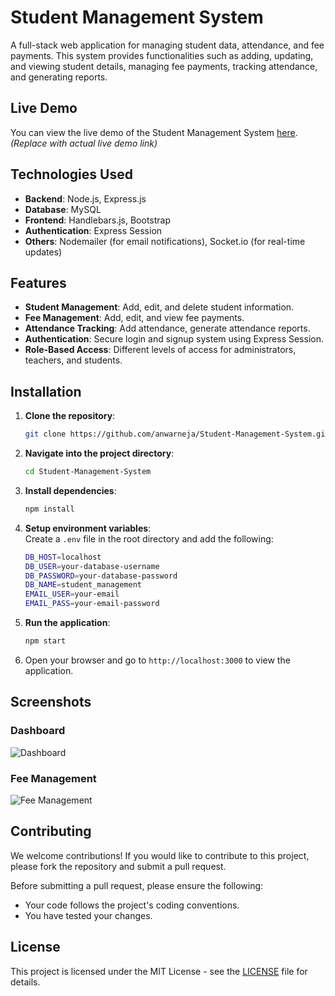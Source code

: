 # Student Management System

A full-stack web application for managing student data, attendance, and fee payments. This system provides functionalities such as adding, updating, and viewing student details, managing fee payments, tracking attendance, and generating reports.

## Live Demo

You can view the live demo of the Student Management System [here](#). *(Replace with actual live demo link)*

## Technologies Used

- **Backend**: Node.js, Express.js
- **Database**: MySQL
- **Frontend**: Handlebars.js, Bootstrap
- **Authentication**: Express Session
- **Others**: Nodemailer (for email notifications), Socket.io (for real-time updates)

## Features

- **Student Management**: Add, edit, and delete student information.
- **Fee Management**: Add, edit, and view fee payments.
- **Attendance Tracking**: Add attendance, generate attendance reports.
- **Authentication**: Secure login and signup system using Express Session.
- **Role-Based Access**: Different levels of access for administrators, teachers, and students.

## Installation

1. **Clone the repository**:
   ```bash
   git clone https://github.com/anwarneja/Student-Management-System.git
   ```

2. **Navigate into the project directory**:
   ```bash
   cd Student-Management-System
   ```

3. **Install dependencies**:
   ```bash
   npm install
   ```

4. **Setup environment variables**:  
   Create a `.env` file in the root directory and add the following:
   ```bash
   DB_HOST=localhost
   DB_USER=your-database-username
   DB_PASSWORD=your-database-password
   DB_NAME=student_management
   EMAIL_USER=your-email
   EMAIL_PASS=your-email-password
   ```

5. **Run the application**:
   ```bash
   npm start
   ```

6. Open your browser and go to `http://localhost:3000` to view the application.

## Screenshots

### Dashboard
![Dashboard](screenshots/dashboard.png)

### Fee Management
![Fee Management](screenshots/fee-management.png)

## Contributing

We welcome contributions! If you would like to contribute to this project, please fork the repository and submit a pull request.

Before submitting a pull request, please ensure the following:
- Your code follows the project's coding conventions.
- You have tested your changes.

## License

This project is licensed under the MIT License - see the [LICENSE](LICENSE) file for details.

